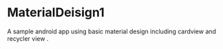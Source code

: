 # MaterialDeisign1
A sample android app using basic material design including cardview and recycler view .

